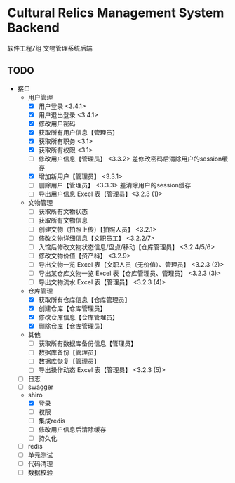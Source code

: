 # Cultural Relics Management System Backend

软件工程7组 文物管理系统后端

## TODO

- 接口
  - 用户管理
    - [X] 用户登录 <3.4.1>
    - [X] 用户退出登录 <3.4.1>
    - [x] 修改用户密码
    - [X] 获取所有用户信息【管理员】
    - [X] 获取所有职务 <3.1>
    - [X] 获取所有权限 <3.1>
    - [ ] 修改用户信息【管理员】 <3.3.2> 差修改密码后清除用户的session缓存
    - [X] 增加新用户【管理员】 <3.3.1>
    - [ ] 删除用户【管理员】 <3.3.3> 差清除用户的session缓存
    - [ ] 导出用户信息 Excel 表【管理员】<3.2.3 (1)>
  - 文物管理
    - [ ] 获取所有文物状态
    - [ ] 获取所有文物信息
    - [ ] 创建文物（拍照上传）【拍照人员】 <3.2.1>
    - [ ] 修改文物详细信息【文职员工】 <3.2.2/7>
    - [ ] 入馆后修改文物状态信息/盘点/移动【仓库管理员】 <3.2.4/5/6>
    - [ ] 修改文物价值【资产科】 <3.2.9>
    - [ ] 导出文物一览 Excel 表【文职人员（无价值）、管理员】 <3.2.3 (2)>
    - [ ] 导出某仓库文物一览 Excel 表【仓库管理员、管理员】 <3.2.3 (3)>
    - [ ] 导出文物流水 Excel 表【管理员】 <3.2.3 (4)>
  - 仓库管理
    - [x] 获取所有仓库信息【仓库管理员】
    - [X] 创建仓库【仓库管理员】
    - [X] 修改仓库信息【仓库管理员】
    - [X] 删除仓库【仓库管理员】
  - 其他
    - [ ] 获取所有数据库备份信息【管理员】
    - [ ] 数据库备份【管理员】
    - [ ] 数据库恢复【管理员】
    - [ ] 导出操作动态 Excel 表【管理员】 <3.2.3 (5)>
  - [ ] 日志
  - [ ] swagger
  - shiro
    - [X] 登录
    - [ ] 权限
    - [ ] 集成redis
    - [ ] 修改用户信息后清除缓存
    - [ ] 持久化
  - [ ] redis
  - [ ] 单元测试
  - [ ] 代码清理
  - [ ] 数据校验
